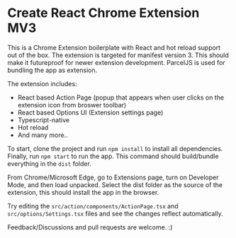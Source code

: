 # Create React Chrome Extension MV3

This is a Chrome Extension boilerplate with React and hot reload support out of the box.
The extension is targeted for manifest version 3. This should make it futureproof for newer extension development. ParcelJS is used for bundling the app as extension.

The extension includes:

- React based Action Page (popup that appears when user clicks on the extension icon from broswer toolbar)
- React based Options UI (Extension settings page)
- Typescript-native
- Hot reload
- And many more..

To start, clone the project and run `npm install` to install all dependencies. Finally, run `npm start` to run the app. This command should build/bundle everything in the `dist` folder.

From Chrome/Microsoft Edge, go to Extensions page, turn on Developer Mode, and then load unpacked. Select the dist folder as the source of the extension, this should install the app in the browser.

Try editing the `src/action/components/ActionPage.tsx` and `src/options/Settings.tsx` files and see the changes reflect automatically.

Feedback/Discussions and pull requests are welcome. :)
